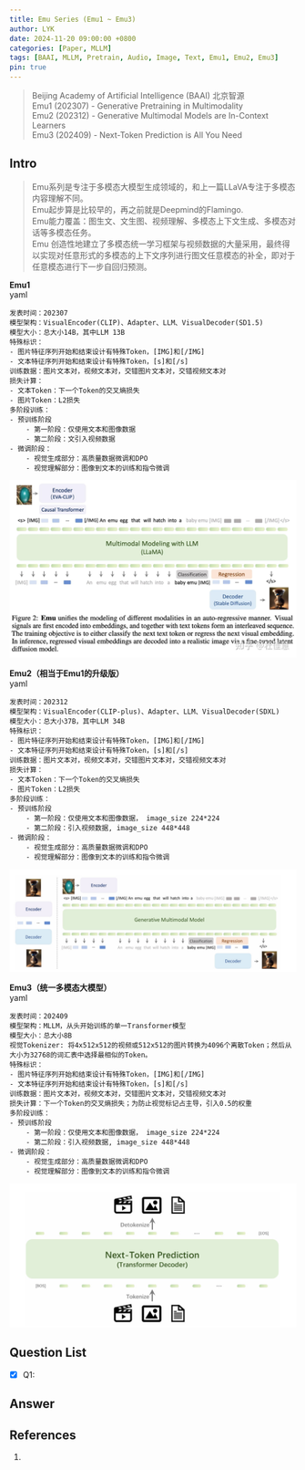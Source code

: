 ```yaml
---
title: Emu Series (Emu1 ~ Emu3)
author: LYK
date: 2024-11-20 09:00:00 +0800
categories: [Paper, MLLM]
tags: [BAAI, MLLM, Pretrain, Audio, Image, Text, Emu1, Emu2, Emu3]
pin: true
---
```

> Beijing Academy of Artificial Intelligence (BAAI) 北京智源  
> Emu1 (202307) - Generative Pretraining in Multimodality  
> Emu2 (202312) - Generative Multimodal Models are In-Context Learners  
> Emu3 (202409) - Next-Token Prediction is All You Need  

## Intro
> Emu系列是专注于多模态大模型生成领域的，和上一篇LLaVA专注于多模态内容理解不同。  
> Emu起步算是比较早的，再之前就是Deepmind的Flamingo.  
> Emu能力覆盖：图生文、文生图、视频理解、多模态上下文生成、多模态对话等多模态任务。  
> Emu 创造性地建立了多模态统一学习框架与视频数据的大量采用，最终得以实现对任意形式的多模态的上下文序列进行图文任意模态的补全，即对于任意模态进行下一步自回归预测。  

**Emu1**  
yaml
```angular2html
发表时间：202307
模型架构：VisualEncoder(CLIP)、Adapter、LLM、VisualDecoder(SD1.5)
模型大小：总大小14B，其中LLM 13B
特殊标识：
- 图片特征序列开始和结束设计有特殊Token，[IMG]和[/IMG]
- 文本特征序列开始和结束设计有特殊Token，[s]和[/s]
训练数据：图片文本对，视频文本对，交错图片文本对，交错视频文本对
损失计算：
- 文本Token：下一个Token的交叉熵损失
- 图片Token：L2损失
多阶段训练：
- 预训练阶段
    - 第一阶段：仅使用文本和图像数据
    - 第二阶段：文引入视频数据
- 微调阶段：
    - 视觉生成部分：高质量数据微调和DPO
    - 视觉理解部分：图像到文本的训练和指令微调
```
![Emu1架构图](/assets/img/MLLM/EMU1.jpg)

**Emu2（相当于Emu1的升级版）**  
yaml
```angular2html
发表时间：202312
模型架构：VisualEncoder(CLIP-plus)、Adapter、LLM、VisualDecoder(SDXL)
模型大小：总大小37B，其中LLM 34B
特殊标识：
- 图片特征序列开始和结束设计有特殊Token，[IMG]和[/IMG]
- 文本特征序列开始和结束设计有特殊Token，[s]和[/s]
训练数据：图片文本对，视频文本对，交错图片文本对，交错视频文本对
损失计算：
- 文本Token：下一个Token的交叉熵损失
- 图片Token：L2损失
多阶段训练：
- 预训练阶段
    - 第一阶段：仅使用文本和图像数据， image_size 224*224
    - 第二阶段：引入视频数据, image_size 448*448
- 微调阶段：
    - 视觉生成部分：高质量数据微调和DPO
    - 视觉理解部分：图像到文本的训练和指令微调
```
![Emu2架构图](/assets/img/MLLM/EMU2.jpg)

**Emu3（统一多模态大模型）**  
yaml
```angular2html
发表时间：202409
模型架构：MLLM，从头开始训练的单一Transformer模型
模型大小：总大小8B
视觉Tokenizer: 将4x512x512的视频或512x512的图片转换为4096个离散Token；然后从大小为32768的词汇表中选择最相似的Token。
特殊标识：
- 图片特征序列开始和结束设计有特殊Token，[IMG]和[/IMG]
- 文本特征序列开始和结束设计有特殊Token，[s]和[/s]
训练数据：图片文本对，视频文本对，交错图片文本对，交错视频文本对
损失计算：下一个Token的交叉熵损失；为防止视觉标记占主导，引入0.5的权重
多阶段训练：
- 预训练阶段
    - 第一阶段：仅使用文本和图像数据， image_size 224*224
    - 第二阶段：引入视频数据, image_size 448*448
- 微调阶段：
    - 视觉生成部分：高质量数据微调和DPO
    - 视觉理解部分：图像到文本的训练和指令微调
```
![Emu3架构图](/assets/img/MLLM/EMU3.jpg)


## Question List
- [x] Q1: 

## Answer

## References
1. 
